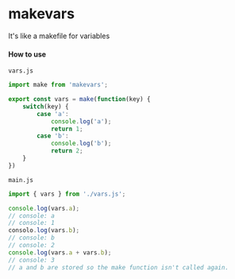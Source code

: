 # makevars
It's like a makefile for variables

#### How to use
`vars.js`
```js
import make from 'makevars';

export const vars = make(function(key) {
    switch(key) {
        case 'a': 
            console.log('a');
            return 1;
        case 'b':
            console.log('b');
            return 2;
    }
})
```

`main.js`
```js
import { vars } from './vars.js';

console.log(vars.a);
// console: a
// console: 1
consolo.log(vars.b);
// console: b
// console: 2
console.log(vars.a + vars.b);
// console: 3
// a and b are stored so the make function isn't called again.
```
